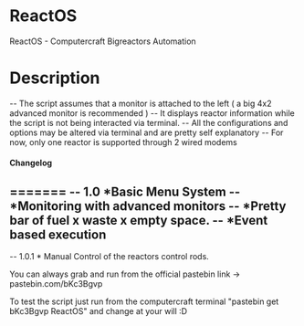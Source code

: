 ReactOS
=======

ReactOS - Computercraft Bigreactors Automation

Description
=======
-- The script assumes that a monitor is attached to the left ( a big 4x2 advanced monitor is recommended ) 
-- It displays reactor information while the script is not being interacted via terminal. 
-- All the configurations and options may be altered via terminal and are pretty self explanatory
-- For now, only one reactor is supported through 2 wired modems

#### Changelog ####
=======
-- 1.0 	 *Basic Menu System
--		 *Monitoring with advanced monitors
--		 *Pretty bar of fuel x waste x empty space. 
--		 *Event based execution
--
-- 1.0.1 * Manual Control of the reactors control rods.

You can always grab and run from the official pastebin link -> pastebin.com/bKc3Bgvp

To test the script just run from the computercraft terminal "pastebin get bKc3Bgvp ReactOS" and change at your will :D
